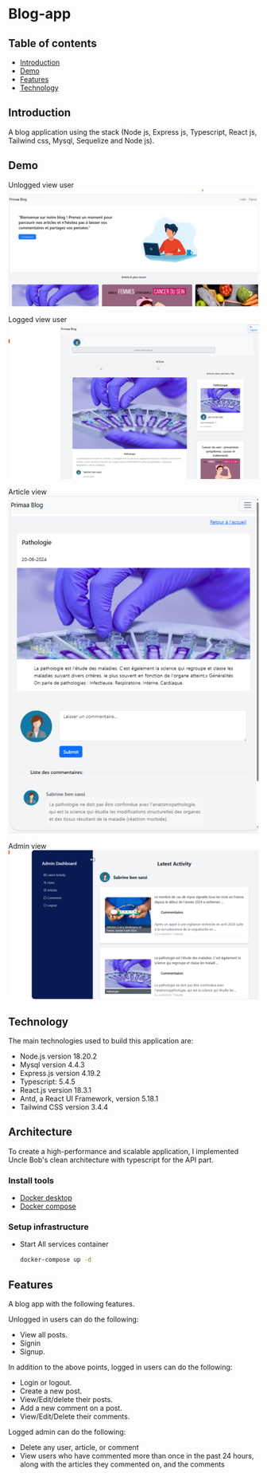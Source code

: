 # Blog-app

## Table of contents

- [Introduction](#introduction)
- [Demo](#demo)
- [Features](#features)
- [Technology](#technology)

## Introduction

A blog application using the stack (Node js, Express js, Typescript, React js, Tailwind css, Mysql, Sequelize and Node js).

## Demo
Unlogged view user
![Image description](Unlogged-view-user.png)

Logged view user
![Image description](Logged-view-user.png)

Article view
![Image description](article-view.png)

Admin view
![Image description](admin-view.png)

## Technology

The main technologies used to build this application are:

- Node.js version 18.20.2
- Mysql version 4.4.3
- Express.js version 4.19.2
- Typescript: 5.4.5
- React.js version 18.3.1
- Antd, a React UI Framework, version 5.18.1
- Tailwind CSS version 3.4.4

## Architecture
To create a high-performance and scalable application,  I implemented Uncle Bob's clean architecture with typescript for the API part.

### Install tools

- [Docker desktop](https://www.docker.com/products/docker-desktop)
- [Docker compose](https://docs.docker.com/compose/install/)

### Setup infrastructure

- Start All services container

    ```bash
    docker-compose up -d
    ```

## Features

A blog app with the following features.

Unlogged in users can do the following:

- View all posts.
- Signin
- Signup.

In addition to the above points, logged in users can do the following:

- Login or logout.
- Create a new post.
- View/Edit/delete their posts.
- Add a new comment on a post.
- View/Edit/Delete their comments.

Logged admin can do the following:

- Delete any user, article, or comment
- View users who have commented more than once in the past 24 hours, along with the articles they commented on, and the comments
